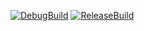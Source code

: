 [![DebugBuild](https://github.com/tsubasak1217/SEED_Engine/actions/workflows/DebugBuild.yml/badge.svg)](https://github.com/tsubasak1217/SEED_Engine/actions/workflows/DebugBuild.yml)
[![ReleaseBuild](https://github.com/tsubasak1217/SEED_Engine/actions/workflows/ReleaseBuild.yml/badge.svg)](https://github.com/tsubasak1217/SEED_Engine/actions/workflows/ReleaseBuild.yml)
